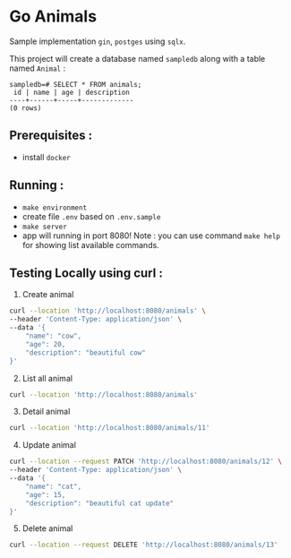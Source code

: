 # Go Animals

Sample implementation `gin`, `postges` using `sqlx`.

This project will create a database named `sampledb` along with a table named `Animal` :

```
sampledb=# SELECT * FROM animals;
 id | name | age | description
----+------+-----+-------------
(0 rows)
```

## Prerequisites :

- install `docker`

## Running :

- `make environment`
- create file `.env` based on `.env.sample`
- `make server`
- app will running in port 8080!
  Note : you can use command `make help` for showing list available commands.

## Testing Locally using curl :

1. Create animal

```bash
curl --location 'http://localhost:8080/animals' \
--header 'Content-Type: application/json' \
--data '{
    "name": "cow",
    "age": 20,
    "description": "beautiful cow"
}'
```

2. List all animal

```bash
curl --location 'http://localhost:8080/animals'
```

3. Detail animal

```bash
curl --location 'http://localhost:8080/animals/11'
```

4. Update animal

```bash
curl --location --request PATCH 'http://localhost:8080/animals/12' \
--header 'Content-Type: application/json' \
--data '{
    "name": "cat",
    "age": 15,
    "description": "beautiful cat update"
}'
```

5. Delete animal

```bash
curl --location --request DELETE 'http://localhost:8080/animals/13'
```
